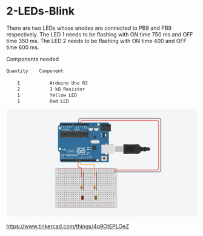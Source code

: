 # 2-LEDs-Blink

There are two LEDs whose anodes are connected to PB8 and PB9 respectively. The LED 1 needs to be flashing with ON time 750 ms and OFF time 350 ms. The LED 2 needs to be flashing with ON time 400 and OFF time 600 ms. 

Components needed

    Quantity	Component 

        1           Arduino Uno R3
        2           1 kΩ Resistor
        1	        Yellow LED
        1	        Red LED
    

![alt text](https://github.com/khairulfaisal97/2-LEDs-Blink/blob/main/EXP_7/EXP%207.png?raw=true)

https://www.tinkercad.com/things/4q9OtEPLOeZ
